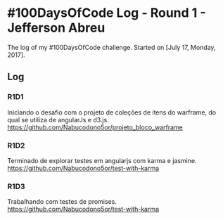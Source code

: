 # #100DaysOfCode Log - Round 1 - Jefferson Abreu

The log of my #100DaysOfCode challenge. Started on [July 17, Monday, 2017].

## Log

### R1D1
Iniciando o desafio com o projeto de coleções de itens do warframe, do qual se utiliza de angularJs e d3.js. https://github.com/Nabucodono5or/projeto_bloco_warframe

### R1D2
Terminado de explorar testes em angularjs com karma e jasmine. https://github.com/Nabucodono5or/test-with-karma 

### R1D3
Trabalhando com testes de promises. https://github.com/Nabucodono5or/test-with-karma